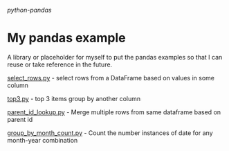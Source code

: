 _python-pandas_
# My pandas example

A library or placeholder for myself to put the pandas examples so that I can reuse or take reference in the future.

[select_rows.py](https://github.com/henrywkk/python-pandas/blob/master/select-rows/select_rows.py) - select rows from a DataFrame based on values in some column

[top3.py](https://github.com/henrywkk/python-pandas/blob/master/top3/top3.py) - top 3 items group by another column

[parent_id_lookup.py](https://github.com/henrywkk/python-pandas/blob/master/parent_id_lookup/parent_id_lookup.py) - Merge multiple rows from same dataframe based on parent id

[group_by_month_count.py](https://github.com/henrywkk/python-pandas/blob/master/group_by_month_count/group_by_month_count.py) - Count the number instances of date for any month-year combination
